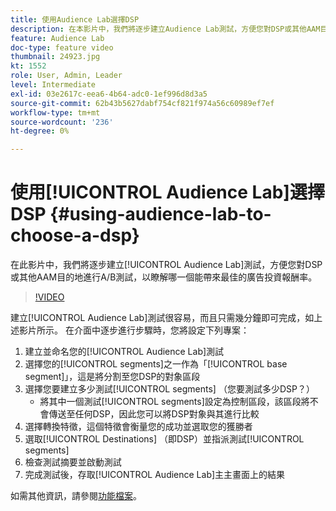 ```yaml
---
title: 使用Audience Lab選擇DSP
description: 在本影片中，我們將逐步建立Audience Lab測試，方便您對DSP或其他AAM目的地進行A/B測試，以瞭解哪一個目的地可帶來最佳的廣告投資回報。
feature: Audience Lab
doc-type: feature video
thumbnail: 24923.jpg
kt: 1552
role: User, Admin, Leader
level: Intermediate
exl-id: 03e2617c-eea6-4b64-adc0-1ef996d8d3a5
source-git-commit: 62b43b5627dabf754cf821f974a56c60989ef7ef
workflow-type: tm+mt
source-wordcount: '236'
ht-degree: 0%

---
```


# 使用[!UICONTROL Audience Lab]選擇DSP {#using-audience-lab-to-choose-a-dsp}

在此影片中，我們將逐步建立[!UICONTROL Audience Lab]測試，方便您對DSP或其他AAM目的地進行A/B測試，以瞭解哪一個能帶來最佳的廣告投資報酬率。

>[!VIDEO](https://video.tv.adobe.com/v/24923/?quality=12)

建立[!UICONTROL Audience Lab]測試很容易，而且只需幾分鐘即可完成，如上述影片所示。 在介面中逐步進行步驟時，您將設定下列專案：

1. 建立並命名您的[!UICONTROL Audience Lab]測試
1. 選擇您的[!UICONTROL segments]之一作為「[!UICONTROL base segment]」，這是將分割至您DSP的對象區段
1. 選擇您要建立多少測試[!UICONTROL segments] （您要測試多少DSP？）
   * 將其中一個測試[!UICONTROL segments]設定為控制區段，該區段將不會傳送至任何DSP，因此您可以將DSP對象與其進行比較
1. 選擇轉換特徵，這個特徵會衡量您的成功並選取您的獲勝者
1. 選取[!UICONTROL Destinations] （即DSP）並指派測試[!UICONTROL segments]
1. 檢查測試摘要並啟動測試
1. 完成測試後，存取[!UICONTROL Audience Lab]主主畫面上的結果

如需其他資訊，請參閱[功能檔案](https://experienceleague.adobe.com/docs/audience-manager/user-guide/features/audience-lab/audience-lab.html?lang=zh-Hant)。
